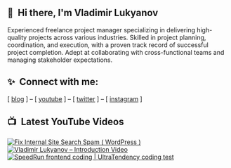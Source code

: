 
## 👋&nbsp; Hi there, I'm Vladimir Lukyanov
Experienced freelance project manager specializing in delivering high-quality projects across various industries. Skilled in project planning, coordination, and execution, with a proven track record of successful project completion. Adept at collaborating with cross-functional teams and managing stakeholder expectations.

## ✨&nbsp; Connect with me:
[ [blog](https://nulllab.net) ] – [ [youtube](https://www.youtube.com/@slav_academy) ] – [ [twitter](https://x.com/vovalukyanov) ] – [ [instagram](https://instagram.com/vladimir_v_lukyanov) ]

## 📺&nbsp; Latest YouTube Videos
<!-- BEGIN YOUTUBE-CARDS -->
[![Fix Internal Site Search Spam ( WordPress )](https://ytcards.demolab.com/?id=XF3hMSwF8yM&title=Fix+Internal+Site+Search+Spam+%28+WordPress+%29&lang=en&timestamp=1720895677&background_color=%230d1117&title_color=%23ffffff&stats_color=%23dedede&max_title_lines=1&width=250&border_radius=5 "Fix Internal Site Search Spam ( WordPress )")](https://www.youtube.com/watch?v=XF3hMSwF8yM)
[![Vladimir Lukyanov – Introduction Video](https://ytcards.demolab.com/?id=mqVb05NApLE&title=Vladimir+Lukyanov+%E2%80%93+Introduction+Video&lang=en&timestamp=1718195832&background_color=%230d1117&title_color=%23ffffff&stats_color=%23dedede&max_title_lines=1&width=250&border_radius=5 "Vladimir Lukyanov – Introduction Video")](https://www.youtube.com/watch?v=mqVb05NApLE)
[![SpeedRun frontend coding | UltraTendency coding test](https://ytcards.demolab.com/?id=rcj9HwMnsus&title=SpeedRun+frontend+coding+%7C+UltraTendency+coding+test&lang=en&timestamp=1591026255&background_color=%230d1117&title_color=%23ffffff&stats_color=%23dedede&max_title_lines=1&width=250&border_radius=5 "SpeedRun frontend coding | UltraTendency coding test")](https://www.youtube.com/watch?v=rcj9HwMnsus)
<!-- END YOUTUBE-CARDS -->
